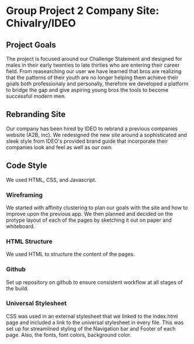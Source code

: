 # Group Project 2 Company Site: Chivalry/IDEO


<!-- this descibes the why -->
## Project Goals
The project is focused around our Challenge Statement and designed for males in their early twenties to late thirties who are entering their career field. From reasearching our user we have learned that bros are realizing that the patterns of their youth are no longer helping them achieve their goals both professionaly and personally, therefore we developed a platform to bridge the gap and give aspiring young bros the tools to become successful modern men.


<!-- this describes the what -->
## Rebranding Site  
Our company has been hired by IDEO to rebrand a previous companies website (A2B, inc). We redesigned the new site around a sophisticated and sleek style from IDEO's provided brand guide that incorporate their companies look and feel as well as our own. 


## Code Style
We used HTML, CSS, and Javascript. 


### Wireframing
We started with affinity clustering to plan our goals with the site and how to improve upon the previous app. We then planned and decided on the protype layout of each of the pages by sketching it out on paper and whiteboard.


### HTML Structure
We used HTML to structure the content of the pages.  


### Github
Set up repository on github to ensure consistent workflow at all stages of the build. 


### Universal Stylesheet
CSS was used in an external stylesheet that we linked to the index.html page and included a link to the universal stylesheet in every file. This was set up for streamlined styling of the Navigation bar and Footer of each page. Also, the fonts, font colors, background color.













<!-- 





# Group Project UIX: Company Site

As a team, build the web site for a fictitious product company. The team gets to decide the name of the company and what types of products it manufactures/sells. Be creative and have fun.

## Setup

Every teammate will copy and run the following commands in the host machine terminal.

```bash
mkdir -p ~/workspace/group-projects && cd $_
```

## Requirements

### Theme

Pick a theme that the team likes. A good place for inspiration is the [Wordpress themes](https://wordpress.org/themes/) site. Do not purchase, or copy the theme code, just browse them for inspiration. Everyone should agree on a theme and ensure that each page is consistent with the colors, fonts, and/or images chosen.

### Pages
Each team member is going to be responsible for the **content** of a different page, so decide on the name and content for each of those pages. Some possible options are...

1. Home page
1. Products
1. Employee listing/contact
1. Company history
1. Company culture/mission
1. Job listings
1. Company awards
1. Office locations

Regardless of the pages each team member works on, each team must have a **Products** page for their site that the team will collaborate on. See more details about the product page below.

### Git
Your team is going to learn how to use git to enable good teamwork when building a software product.
1. Team leads will accept the assignment and create a team (with team name). Members will then join the team.
1. Now that everyone has joined the same team, everyone clone the Github Classroom project into your current directory - which should be `group-projects` if you ran the setup commands.
1. `cd` into the directory that was created.
1. Before anyone on the team writes a single line of code, the team will decide on a branch naming strategy. Branches should be descriptive of the work that is going to be done on that branch. Some teams also decide to add the developer's information to the branch name, such as initials. For example, a developer named Jasmine Sheboygen is going to work on the job listings page for the web site. A good name for the branch would be `js-job-listing-page`.
1. Before you write any code, one team member will create the ignore file **on a branch**. Be sure to add `.DS_Store`
    1. `touch .gitignore`
    1. `git add .`
    1. `git commit -m "Initial commit with .gitignore file"`
    1. `git push origin YOUR BRANCH NAME`
1. Now make a PR and have your team approve and merge into master.
1. Now everyone should `git pull origin master`.
1. Do NOT work on master. Each teammate will create a branch.

Everyone will work on their page on individual branches. Only when teammates feel their work is complete, the teammate will push up their branch to Github and create a pull request. One of the other teammates must review the pull request and give a thumbs up (Just type :+1 in the comment box).

Once the PR gets a thumbs up, the teammates can merge the branch. Follow the one way street flow. 

Once the master is updated on Github, you may need to update your local branch.  Again, follow the one way street.
1. Checkout master and pull Github master into local master.
1. Checkout your branch
1. Within your branch, merge master

### Products page

The team's product page will be driven from JavaScript code. Decide on at least, 8 products that your business manufactures. The product page must have a linked JavaScript file.

1. Create a data structure to hold your products. This could be an array of objects or an object of objects. Discuss with your teammates.
1. Each product item needs to contain the following information: name, description, price, and URL for product image. You can add more properties if that's what the team wants, but it must have those.
1. The team will use JavaScript to add each product to the DOM.
1. Each product must be a card. As a team, decide on the style of the card.
1. The layout of the product page should be a grid of cards. 3-wide, 4-wide, 5-wide, the teams must decide how many cards are on each row.

### HTML and CSS
1. Use emantic HTML.
1. Each page should have one meaningful and important headline (h1).
1. All styles included within css file.


## Plan and Design First
1. Define problem statement           
1. Define primary user persona 
1. User Interviews (50% interview, 50% team/SMEs)
1. Use your whiteboard and communication skills to wireframe each page before you build it.
    * What information will be on the page?
    * How should the information be presented?
    * What is the layout? Just a list, or a grid? Sketch the views (whiteboard, pencil/pen)

## Bonus

1. Create modular javascript; split your JavaScript into two files.
    * Create a Factory
        * The factory deals with data (data definition or creation).
    * Use a Controller
        * The job of the controller is to query and manipulate the DOM.
1. Create data with object constructor.
1. Include a competitor evaluation
1. Add a form for ordering. -->



